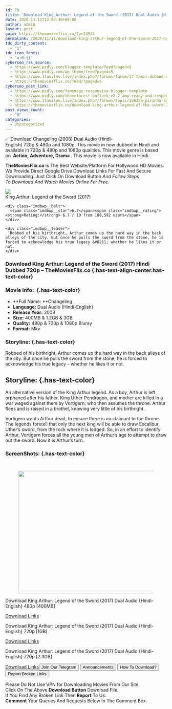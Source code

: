 ```yaml
---
id: 70
title: 'Download King Arthur: Legend of the Sword (2017) Dual Audio {Hindi-English} Bluray 480p [400MB] || 720p [1.2GB] || 1080p [3GB]'
date: 2020-11-11T12:07:30+00:00
author: admin
layout: post
guid: https://themoviesflix.co/?p=14543
permalink: /2020/11/11/download-king-arthur-legend-of-the-sword-2017-dual-audio-hindi-english-bluray-480p-400mb-720p-1-2gb-1080p-3gb/
tdc_dirty_content:
  - "1"
tdc_icon_fonts:
  - 'a:0:{}'
cyberseo_rss_source:
  - https://www.psdly.com/blogger-template/feed?paged=5
  - https://www.psdly.com/wp-theme/feed?paged=5
  - https://www.1tamilmv.live/index.php?/forums/forum/17-tamil-dubbed-movies.xml/
  - https://themoviesflix.co/feed/?paged=5
cyberseo_post_link:
  - https://www.psdly.com/fansmagz-responsive-blogger-template
  - https://www.psdly.com/themeforest-onfleek-v2-2-amp-ready-and-responsive-magazine-theme-16039200
  - https://www.1tamilmv.live/index.php?/forums/topic/106356-piranha-3d-20101080pamznweb-dlx264tamtelhinengaac20esub-39gb-gofile/
  - https://themoviesflix.co/download-king-arthur-legend-of-the-sword-2017-hindi-english-480p-720p-1080p/
post_views_count:
  - "0"
categories:
  - Uncategorized
---
```

✅ Download Changeling (2008) Dual Audio (Hindi-English)&nbsp;720p&nbsp;&&nbsp;480p&nbsp;and&nbsp;1080p. This movie in now dubbed in Hindi and available in&nbsp;720p&nbsp;&&nbsp;480p&nbsp;and&nbsp;1080p&nbsp;qualities. This movie genre is based on&nbsp;**&nbsp;Action,&nbsp;Adventure,&nbsp;Drama&nbsp;**. This movie is now available in Hindi.

**TheMoviesFlix.co**&nbsp;is The Best Website/Platform For Hollywood HD Movies. We Provide Direct Google Drive Download Links For Fast And Secure Downloading. Just Click On Download Button&nbsp;_And Follow Steps To&nbsp;Download And Watch Movies Online For Free._

<div class="imdbwp imdbwp--movie dark">
  <div class="imdbwp__thumb">
    <a class="imdbwp__link" target="_blank" title="King Arthur: Legend of the Sword" href="https://www.imdb.com/title/tt1972591/" rel="nofollow noopener noreferrer"><img class="imdbwp__img" src="https://m.media-amazon.com/images/M/MV5BMjM3ODY3Njc5Ml5BMl5BanBnXkFtZTgwMjQ5NjM5MTI@._V1_SX300.jpg" /></a>
  </div>
  
  <div class="imdbwp__content">
    <div class="imdbwp__header">
      <span class="imdbwp__title">King Arthur: Legend of the Sword</span> (2017)
    </div>
    
    <div class="imdbwp__belt">
      <span class="imdbwp__star">6.7</span><span class="imdbwp__rating"><strong>Rating:</strong> 6.7 / 10 from 188,592 users</span>
    </div>
    
    <div class="imdbwp__teaser">
      Robbed of his birthright, Arthur comes up the hard way in the back alleys of the city. But once he pulls the sword from the stone, he is forced to acknowledge his true legacy &#8211; whether he likes it or not.
    </div>
  </div>
</div>

### Download King Arthur: Legend of the Sword (2017) Hindi Dubbed 720p – TheMoviesFlix.co {.has-text-align-center.has-text-color}

### Movie Info:&nbsp; {.has-text-color}

  * **Full Name:&nbsp;**Changeling
  * **Language:**&nbsp;Dual Audio (Hindi-English)
  * **Release Year:**&nbsp;2008
  * **Size:**&nbsp;400MB & 1.2GB & 3GB
  * **Quality:**&nbsp;480p & 720p & 1080p Bluray
  * **Format:**&nbsp;Mkv

### Storyline: {.has-text-color}

Robbed of his birthright, Arthur comes up the hard way in the back alleys of the city. But once he pulls the sword from the stone, he is forced to acknowledge his true legacy – whether he likes it or not.

## Storyline: {.has-text-color}

An alternative version of the King Arthur legend. As a boy, Arthur is left orphaned after his father, King Uther Pendragon, and mother are killed in a war waged against them by Vortigern, who then assumes the throne. Arthur flees and is raised in a brothel, knowing very little of his birthright.

Vortigern wants Arthur dead, to ensure there is no claimant to the throne. The legends foretell that only the next king will be able to draw Excalibur, Uther’s sword, from the rock where it is lodged. So, in an effort to identify Arthur, Vortigern forces all the young men of Arthur’s age to attempt to draw out the sword. Now it is Arthur’s turn.

### ScreenShots: {.has-text-color}

<div class="wp-block-image">
  <figure class="aligncenter"><img src="https://i.imgur.com/em8WMEF.jpg" alt /></figure>
</div>

<div class="wp-block-image">
  <figure class="aligncenter"><img src="https://i.imgur.com/iQ1yYKj.jpg" alt /></figure>
</div>

<div class="wp-block-image">
  <figure class="aligncenter is-resized"><img loading="lazy" src="https://i.imgur.com/R0FM35F.jpg" alt width="681" height="383" /></figure>
</div>

<p class="has-text-align-center has-text-color has-medium-font-size">
  Download King Arthur: Legend of the Sword (2017) Dual Audio {Hindi-English} 480p [400MB]
</p>

<span class="mb-center maxbutton-3-center"><span class="maxbutton-3-container mb-container"><a class="maxbutton-3 maxbutton maxbutton-post-button" target="_blank" rel="nofollow noopener noreferrer" href="https://coinquint.com/a19950/"><span class="mb-text">Download Links</span></a></span></span>

<p class="has-text-align-center has-text-color has-medium-font-size">
  Download King Arthur: Legend of the Sword (2017) Dual Audio {Hindi-English} 720p [1GB]
</p>

<span class="mb-center maxbutton-3-center"><span class="maxbutton-3-container mb-container"><a class="maxbutton-3 maxbutton maxbutton-post-button" target="_blank" rel="nofollow noopener noreferrer" href="https://coinquint.com/a19952/"><span class="mb-text">Download Links</span></a></span></span>

<p class="has-text-align-center has-text-color has-medium-font-size">
  Download King Arthur: Legend of the Sword (2017) Dual Audio {Hindi-English} 720p [2.3GB]
</p>

<span class="mb-center maxbutton-3-center"><span class="maxbutton-3-container mb-container"><a class="maxbutton-3 maxbutton maxbutton-post-button" target="_blank" rel="nofollow noopener noreferrer" href="https://coinquint.com/a19954/"><span class="mb-text">Download Links</span></a></span></span><a href="https://t.me/themoviesflixcom" target="_blank" data-wpel-link="external" rel="nofollow external noopener noreferrer"><button class="button button5">Join Our Telegram</button></a> <a href="https://themoviesflix.co/download-king-arthur-legend-of-the-sword-2017-hindi-english-480p-720p-1080p/#" target="_blank" data-wpel-link="external" rel="nofollow external noopener noreferrer"><button class="button button5">Announcements</button></a> <a href="https://themoviesflix.com/how-to-download/" target="_blank" data-wpel-link="external" rel="nofollow external noopener noreferrer"><button class="button button5">How To Download?</button></a> <a href="https://themoviesflix.co/download-king-arthur-legend-of-the-sword-2017-hindi-english-480p-720p-1080p/#" target="_blank" data-wpel-link="external" rel="nofollow external noopener noreferrer"><button class="button button5">Report Broken Links</button></a> 

<div class="alert alert-danger">
  Please Do Not Use VPN for Downloading Movies From Our Site.
</div>

<div class="alert alert-success">
  Click On The Above <strong>Download Button</strong> Download File.
</div>

<div class="alert alert-warning">
  If You Find Any Broken Link Then <strong>Report</strong> To Us.
</div>

<div class="alert alert-info">
  <strong>Comment</strong> Your Queries And Requests Below In The Comment Box.
</div>